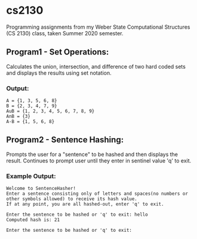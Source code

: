 # cs2130
Programming assignments from my Weber State Computational Structures (CS 2130) class, taken Summer 2020 semester.

## Program1 - Set Operations:
Calculates the union, intersection, and difference of two hard coded sets and displays the results using set notation.

### Output:
```
A = {1, 3, 5, 6, 8}
B = {2, 3, 4, 7, 9}
AuB = {1, 2, 3, 4, 5, 6, 7, 8, 9}
AnB = {3}
A-B = {1, 5, 6, 8}
```
## Program2 - Sentence Hashing:
Prompts the user for a "sentence" to be hashed and then displays the result.
Continues to prompt user until they enter in sentinel value 'q' to exit.

### Example Output:
```
Welcome to SentenceHasher!
Enter a sentence consisting only of letters and spaces(no numbers or other symbols allowed) to receive its hash value.
If at any point, you are all hashed-out, enter 'q' to exit.

Enter the sentence to be hashed or 'q' to exit: hello
Computed hash is: 21

Enter the sentence to be hashed or 'q' to exit:
``` 
